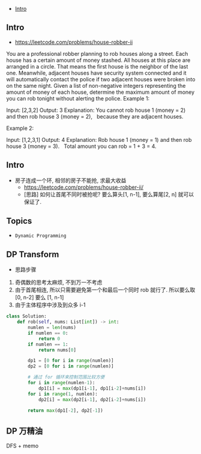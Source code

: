 - [Intro](#intro)

## Intro

- https://leetcode.com/problems/house-robber-ii

You are a professional robber planning to rob houses along a street. Each house has a certain amount of money stashed. All houses at this place are arranged in a circle. That means the first house is the neighbor of the last one. Meanwhile, adjacent houses have security system connected and it will automatically contact the police if two adjacent houses were broken into on the same night.
Given a list of non-negative integers representing the amount of money of each house, determine the maximum amount of money you can rob tonight without alerting the police.
Example 1:

Input: [2,3,2]
Output: 3
Explanation: You cannot rob house 1 (money = 2) and then rob house 3 (money = 2),
             because they are adjacent houses.

Example 2:

Input: [1,2,3,1]
Output: 4
Explanation: Rob house 1 (money = 1) and then rob house 3 (money = 3).
             Total amount you can rob = 1 + 3 = 4.


## Intro

- 房子连成一个环, 相邻的房子不能抢, 求最大收益
  - https://leetcode.com/problems/house-robber-ii/
  - [思路] 如何让首尾不同时被抢呢? 要么算头[1, n-1], 要么算尾[2, n] 就可以保证了.



## Topics

- `Dynamic Programming`


## DP Transform

- 思路步骤
1. 奇偶数的思考太麻烦, 不到万一不考虑
2. 由于首尾相连, 所以只需要避免第一个和最后一个同时 rob 就行了. 所以要么取[0, n-2] 要么 [1, n-1]
3. 由于主体程序中涉及到众多 i-1

```py
class Solution:
    def rob(self, nums: List[int]) -> int:
        numlen = len(nums)
        if numlen == 0:
            return 0
        if numlen == 1:
            return nums[0]

        dp1 = [0 for i in range(numlen)]
        dp2 = [0 for i in range(numlen)]

        # 通过 for 循环来控制范围比较方便
        for i in range(numlen-1):
            dp1[i] = max(dp1[i-1], dp1[i-2]+nums[i])
        for i in range(1, numlen):
            dp2[i] = max(dp2[i-1], dp2[i-2]+nums[i])
            
        return max(dp1[-2], dp2[-1])

```



## DP 万精油


DFS + memo



